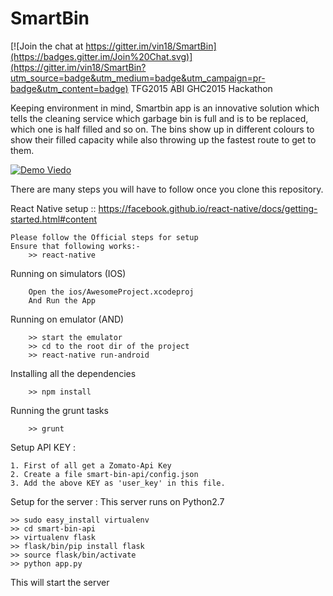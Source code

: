 # SmartBin

[![Join the chat at https://gitter.im/vin18/SmartBin](https://badges.gitter.im/Join%20Chat.svg)](https://gitter.im/vin18/SmartBin?utm_source=badge&utm_medium=badge&utm_campaign=pr-badge&utm_content=badge)
TFG2015 ABI GHC2015 Hackathon

Keeping environment in mind, Smartbin app is an innovative solution which tells the cleaning service which garbage bin is full and is to be replaced, which one is half filled and so on.
The bins show up in different colours to show their filled capacity while also throwing up the fastest route to get to them.



[![Demo Viedo](http://img.youtube.com/vi/LwzVSQUW-rg/0.jpg)](http://www.youtube.com/watch?v=LwzVSQUW-rg)


There are many steps you will have to follow once you clone this repository.

React Native setup :: https://facebook.github.io/react-native/docs/getting-started.html#content 

    Please follow the Official steps for setup 
    Ensure that following works:-
        >> react-native 

Running on simulators (IOS)

        Open the ios/AwesomeProject.xcodeproj
        And Run the App

Running on emulator (AND)

        >> start the emulator
        >> cd to the root dir of the project
        >> react-native run-android

Installing all the dependencies

        >> npm install
        
Running the grunt tasks
        
        >> grunt


Setup API KEY :

    1. First of all get a Zomato-Api Key
    2. Create a file smart-bin-api/config.json
    3. Add the above KEY as 'user_key' in this file.

Setup for the server :
This server runs on Python2.7  

    >> sudo easy_install virtualenv
    >> cd smart-bin-api
    >> virtualenv flask
    >> flask/bin/pip install flask
    >> source flask/bin/activate
    >> python app.py 

  This will start the server

